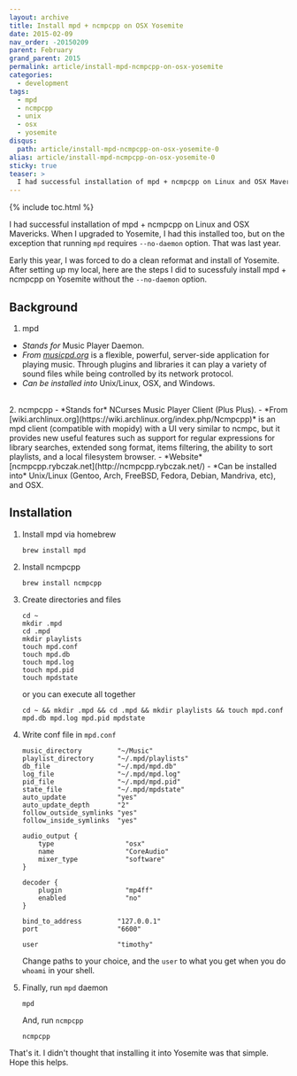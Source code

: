 ```yaml
---
layout: archive
title: Install mpd + ncmpcpp on OSX Yosemite
date: 2015-02-09
nav_order: -20150209
parent: February
grand_parent: 2015
permalink: article/install-mpd-ncmpcpp-on-osx-yosemite
categories:
  - development
tags:
  - mpd
  - ncmpcpp
  - unix
  - osx
  - yosemite
disqus:
  path: article/install-mpd-ncmpcpp-on-osx-yosemite-0
alias: article/install-mpd-ncmpcpp-on-osx-yosemite-0
sticky: true
teaser: >
  I had successful installation of mpd + ncmpcpp on Linux and OSX Mavericks. When I upgraded to Yosemite, I had this installed too, but on the exception that running mpd requires --no-daemon option. That was last year.
---
```


{% include toc.html %}

I had successful installation of mpd + ncmpcpp on Linux and OSX Mavericks.  When I upgraded to Yosemite, I had this installed too, but on the exception that running `mpd` requires `--no-daemon` option.  That was last year.

Early this year, I was forced to do a clean reformat and install of Yosemite.  After setting up my local, here are the steps I did to sucessfuly install mpd + ncmpcpp on Yosemite without the `--no-daemon` option.

## Background
1. mpd
  - *Stands for* Music Player Daemon.
  - *From [musicpd.org](http://www.musicpd.org/)* is a flexible, powerful, server-side application for playing music. Through plugins and libraries it can play a variety of sound files while being controlled by its network protocol.
  - *Can be installed into* Unix/Linux, OSX, and Windows.
<br>
2. ncmpcpp
  - *Stands for* NCurses Music Player Client (Plus Plus).
  - *From [wiki.archlinux.org](https://wiki.archlinux.org/index.php/Ncmpcpp)* is an mpd client (compatible with mopidy) with a UI very similar to ncmpc, but it provides new useful features such as support for regular expressions for library searches, extended song format, items filtering, the ability to sort playlists, and a local filesystem browser.
  - *Website* [ncmpcpp.rybczak.net](http://ncmpcpp.rybczak.net/)
  - *Can be installed into* Unix/Linux (Gentoo, Arch, FreeBSD, Fedora, Debian, Mandriva, etc), and OSX.

## Installation

1.  Install mpd via homebrew

    ~~~
    brew install mpd
    ~~~

2.  Install ncmpcpp

    ~~~
    brew install ncmpcpp
    ~~~

3.  Create directories and files

    ~~~
    cd ~
    mkdir .mpd
    cd .mpd
    mkdir playlists
    touch mpd.conf
    touch mpd.db
    touch mpd.log
    touch mpd.pid
    touch mpdstate
    ~~~

    or you can execute all together

    ~~~
    cd ~ && mkdir .mpd && cd .mpd && mkdir playlists && touch mpd.conf mpd.db mpd.log mpd.pid mpdstate
    ~~~

4.  Write conf file in `mpd.conf`

    ~~~
    music_directory         "~/Music"
    playlist_directory      "~/.mpd/playlists"
    db_file                 "~/.mpd/mpd.db"
    log_file                "~/.mpd/mpd.log"
    pid_file                "~/.mpd/mpd.pid"
    state_file              "~/.mpd/mpdstate"
    auto_update             "yes"
    auto_update_depth       "2"
    follow_outside_symlinks "yes"
    follow_inside_symlinks  "yes"

    audio_output {
        type                  "osx"
        name                  "CoreAudio"
        mixer_type            "software"
    }

    decoder {
        plugin                "mp4ff"
        enabled               "no"
    }

    bind_to_address         "127.0.0.1"
    port                    "6600"
    
    user                    "timothy"
    ~~~

    Change paths to your choice, and the `user` to what you get when you do `whoami` in your shell.

5.  Finally, run `mpd` daemon

    ~~~
    mpd
    ~~~

    And, run `ncmpcpp`

    ~~~
    ncmpcpp
    ~~~

That's it.  I didn't thought that installing it into Yosemite was that simple. Hope this helps.
